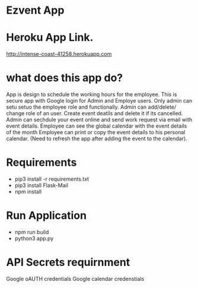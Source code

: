 ﻿# Ezvent App
 
# Heroku App Link.
http://intense-coast-41258.herokuapp.com

# what does this app do?
App is design to schedule the working hours for the employee.
This is secure app with Google login for Admin and Employe users.
Only admin can setu setuo the employee role and functionally. Admin can add/delete/ change role of an user.
Create event deatils and delete it if its cancelled.
Admin can sechdule your event online and send work request via email with event details.
Employee can see the global calendar with the event details of the month
Employee can print or copy the event details to his personal calendar. 
(Need to refresh the app after adding the event to the calendar).

# Requirements
- pip3 install -r requirements.txt
- pip3 install Flask-Mail
- npm install

# Run Application
- npm run build
- python3 app.py 

# API Secrets requirnment
Google oAUTH credentials
Google calendar credenstials
